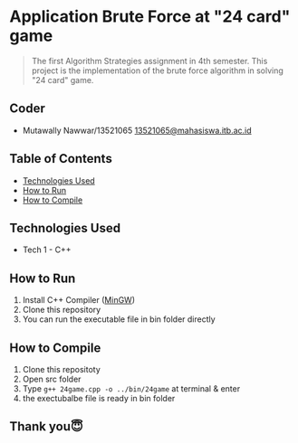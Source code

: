 # Application Brute Force at "24 card" game
> The first Algorithm Strategies assignment in 4th semester. This project is the implementation of the brute force algorithm in solving "24 card" game.

## Coder
* Mutawally Nawwar/13521065
  13521065@mahasiswa.itb.ac.id

## Table of Contents
* [Technologies Used](#technologies-used)
* [How to Run](#how-to-run)
* [How to Compile](#how-to-compile)


## Technologies Used
- Tech 1 - C++


## How to Run
1. Install C++ Compiler ([MinGW](https://www.mingw-w64.org/downloads/))
2. Clone this repository
2. You can run the executable file in bin folder directly

## How to Compile
1. Clone this repositoty
2. Open src folder
3. Type `g++ 24game.cpp -o ../bin/24game` at terminal & enter
4. the exectubalbe file is ready in bin folder 

## Thank you😇

